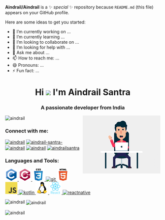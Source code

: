 


**Aindrail/Aindrail** is a ✨ _special_ ✨ repository because  `README.md` (this file) appears on your GitHub profile.

Here are some ideas to get you started:

- 🔭 I’m currently working on ...
- 🌱 I’m currently learning ...
- 👯 I’m looking to collaborate on ...
- 🤔 I’m looking for help with ...
- 💬 Ask me about ...
- 📫 How to reach me: ...
- 😄 Pronouns: ...
- ⚡ Fun fact: ...

<h1 align="center">Hi <img src="https://media.giphy.com/media/hvRJCLFzcasrR4ia7z/giphy.gif" width="25px">  I'm Aindrail Santra</h1>

<h3 align="center">A passionate developer from India</h3>
<p align="right"><img src= "https://github.com/Aindrail/Aindrail/blob/main/Work-Fun.gif"align="right" width=50%>

<p align="left"> <img src="https://komarev.com/ghpvc/?username=aindrail&label=Profile%20views&color=0e75b6&style=flat" alt="aindrail" /> </p>

<h3 align="left">Connect with me:</h3>
<p align="left">
<a href="https://codepen.io/aindrail" target="_blank"><img align="center" src="https://raw.githubusercontent.com/rahuldkjain/github-profile-readme-generator/master/src/images/icons/Social/codepen.svg" alt="aindrail" height="30" width="40" /></a>
<a href="https://www.linkedin.com/in/aindrail-santra-a717871b9/" target="_blank"><img align="center" src="https://raw.githubusercontent.com/rahuldkjain/github-profile-readme-generator/master/src/images/icons/Social/linked-in-alt.svg" alt="aindrail-santra-" height="30" width="40" /></a>
<a href="https://www.codechef.com/users/aindrail" target="_blank"><img align="center" src="https://cdn.jsdelivr.net/npm/simple-icons@3.1.0/icons/codechef.svg" alt="aindrail" height="30" width="40" /></a>
<a href="https://www.leetcode.com/aindrail" target="_blank"><img align="center" src="https://raw.githubusercontent.com/rahuldkjain/github-profile-readme-generator/master/src/images/icons/Social/leet-code.svg" alt="aindrail" height="30" width="40" /></a>
<a href="https://auth.geeksforgeeks.org/user/aindrailsantra" target="_blank"><img align="center" src="https://raw.githubusercontent.com/rahuldkjain/github-profile-readme-generator/master/src/images/icons/Social/geeks-for-geeks.svg" alt="aindrailsantra" height="30" width="40" /></a>
</p>

<h3 align="left">Languages and Tools:</h3>
<p align="left"> <a href="https://www.cprogramming.com/" target="_blank" rel="noreferrer"> <img src="https://raw.githubusercontent.com/devicons/devicon/master/icons/c/c-original.svg" alt="c" width="40" height="40"/> </a> <a href="https://www.w3schools.com/cpp/" target="_blank" rel="noreferrer"> <img src="https://raw.githubusercontent.com/devicons/devicon/master/icons/cplusplus/cplusplus-original.svg" alt="cplusplus" width="40" height="40"/> </a> <a href="https://www.w3schools.com/css/" target="_blank" rel="noreferrer"> <img src="https://raw.githubusercontent.com/devicons/devicon/master/icons/css3/css3-original-wordmark.svg" alt="css3" width="40" height="40"/> </a> <a href="https://git-scm.com/" target="_blank" rel="noreferrer"> <img src="https://www.vectorlogo.zone/logos/git-scm/git-scm-icon.svg" alt="git" width="40" height="40"/> </a> <a href="https://www.w3.org/html/" target="_blank" rel="noreferrer"> <img src="https://raw.githubusercontent.com/devicons/devicon/master/icons/html5/html5-original-wordmark.svg" alt="html5" width="40" height="40"/> </a> <a href="https://developer.mozilla.org/en-US/docs/Web/JavaScript" target="_blank" rel="noreferrer"> <img src="https://raw.githubusercontent.com/devicons/devicon/master/icons/javascript/javascript-original.svg" alt="javascript" width="40" height="40"/> </a> <a href="https://kotlinlang.org" target="_blank" rel="noreferrer"> <img src="https://www.vectorlogo.zone/logos/kotlinlang/kotlinlang-icon.svg" alt="kotlin" width="40" height="40"/> </a> <a href="https://www.linux.org/" target="_blank" rel="noreferrer"> <img src="https://raw.githubusercontent.com/devicons/devicon/master/icons/linux/linux-original.svg" alt="linux" width="40" height="40"/> </a> <a href="https://reactjs.org/" target="_blank" rel="noreferrer"> <img src="https://raw.githubusercontent.com/devicons/devicon/master/icons/react/react-original-wordmark.svg" alt="react" width="40" height="40"/> </a> <a href="https://reactnative.dev/" target="_blank" rel="noreferrer"> <img src="https://reactnative.dev/img/header_logo.svg" alt="reactnative" width="40" height="40"/> </a> </p>
<p><img align="left" src="https://github-readme-stats.vercel.app/api/top-langs?username=aindrail&show_icons=true&locale=en&layout=compact&theme=dark" alt="aindrail" /></p>
<p>&nbsp;<img align="center"  src="https://github-readme-stats.vercel.app/api?username=aindrail&show_icons=true&theme=dark&locale=en" alt="aindrail" /></p>

<p><img align="center" src="https://github-readme-streak-stats.herokuapp.com/?user=aindrail&theme=dark&" alt="aindrail" /></p> 


